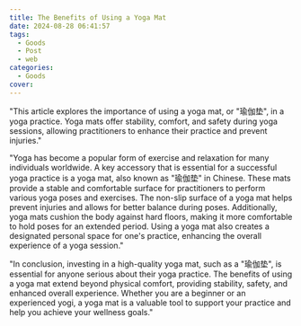 ```yaml
---
title: The Benefits of Using a Yoga Mat
date: 2024-08-28 06:41:57
tags:
  - Goods
  - Post
  - web
categories:
  - Goods
cover:
---
```


"This article explores the importance of using a yoga mat, or \"瑜伽垫\", in a yoga practice. Yoga mats offer stability, comfort, and safety during yoga sessions, allowing practitioners to enhance their practice and prevent injuries."

"Yoga has become a popular form of exercise and relaxation for many individuals worldwide. A key accessory that is essential for a successful yoga practice is a yoga mat, also known as \"瑜伽垫\" in Chinese. These mats provide a stable and comfortable surface for practitioners to perform various yoga poses and exercises. The non-slip surface of a yoga mat helps prevent injuries and allows for better balance during poses. Additionally, yoga mats cushion the body against hard floors, making it more comfortable to hold poses for an extended period. Using a yoga mat also creates a designated personal space for one's practice, enhancing the overall experience of a yoga session."

"In conclusion, investing in a high-quality yoga mat, such as a \"瑜伽垫\", is essential for anyone serious about their yoga practice. The benefits of using a yoga mat extend beyond physical comfort, providing stability, safety, and enhanced overall experience. Whether you are a beginner or an experienced yogi, a yoga mat is a valuable tool to support your practice and help you achieve your wellness goals."
